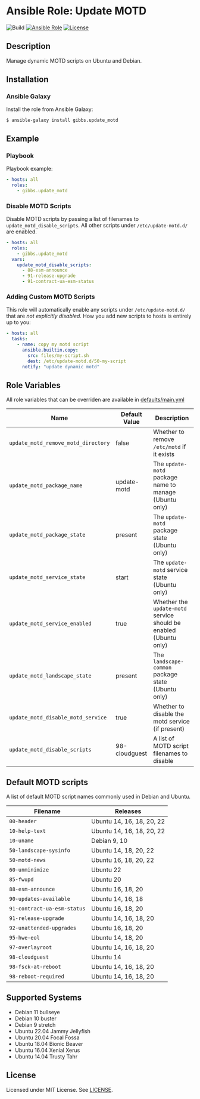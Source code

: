 # Ansible Role: Update MOTD

![Build](https://github.com/gibbs/ansible-role-update-motd/actions/workflows/test.yml/badge.svg)
[![Ansible Role](https://img.shields.io/badge/Ansible%20Role-gibbs.update__motd-blue.svg)](https://galaxy.ansible.com/gibbs/update_motd)
[![License](https://img.shields.io/badge/License-MIT-brightgreen.svg)](https://opensource.org/licenses/MIT)

## Description

Manage dynamic MOTD scripts on Ubuntu and Debian.

## Installation

### Ansible Galaxy

Install the role from Ansible Galaxy:

```shell
$ ansible-galaxy install gibbs.update_motd
```

## Example

### Playbook

Playbook example:

```yaml
- hosts: all
  roles:
    - gibbs.update_motd
```

### Disable MOTD Scripts

Disable MOTD scripts by passing a list of filenames to 
`update_motd_disable_scripts`. All other scripts under `/etc/update-motd.d/` 
are enabled.

```yaml
- hosts: all
  roles:
    - gibbs.update_motd
  vars:
    update_motd_disable_scripts:
      - 88-esm-announce
      - 91-release-upgrade
      - 91-contract-ua-esm-status
```

### Adding Custom MOTD Scripts

This role will automatically enable any scripts under `/etc/update-motd.d/` that
are *not explicitly disabled*. How you add new scripts to hosts is entirely up 
to you:

```yaml
- hosts: all
  tasks:
    - name: copy my motd script
      ansible.builtin.copy:
        src: files/my-script.sh
        dest: /etc/update-motd.d/50-my-script
      notify: "update dynamic motd"
```

## Role Variables

All role variables that can be overriden are available in 
[defaults/main.yml](https://github.com/gibbs/ansible-role-update-motd/blob/master/defaults/main.yml)

| Name           | Default Value | Description                                 |
| -------------- | ------------- | --------------------------------------------|
| `update_motd_remove_motd_directory` | false | Whether to remove `/etc/motd` if it exists |
| `update_motd_package_name` | update-motd | The `update-motd` package name to manage (Ubuntu only) |
| `update_motd_package_state` | present | The `update-motd` package state (Ubuntu only) |
| `update_motd_service_state` | start | The `update-motd` service state (Ubuntu only) |
| `update_motd_service_enabled` | true | Whether the `update-motd` service should be enabled (Ubuntu only) |
| `update_motd_landscape_state` | present | The `landscape-common` package state (Ubuntu only) |
| `update_motd_disable_motd_service` | true | Whether to disable the motd service (if present) |
| `update_motd_disable_scripts` | 98-cloudguest | A list of MOTD script filenames to disable |

## Default MOTD scripts

A list of default MOTD script names commonly used in Debian and Ubuntu.

| Filename                    | Releases |
| --------------------------- | -------- |
| `00-header`                 | Ubuntu 14, 16, 18, 20, 22 |
| `10-help-text`              | Ubuntu 14, 16, 18, 20, 22 |
| `10-uname`                  | Debian 9, 10 |
| `50-landscape-sysinfo`      | Ubuntu 14, 18, 20, 22 |
| `50-motd-news`              | Ubuntu 16, 18, 20, 22 |
| `60-unminimize`             | Ubuntu 22 |
| `85-fwupd`                  | Ubuntu 20 |
| `88-esm-announce`           | Ubuntu 16, 18, 20 |
| `90-updates-available`      | Ubuntu 14, 16, 18 |
| `91-contract-ua-esm-status` | Ubuntu 16, 18, 20 |
| `91-release-upgrade`        | Ubuntu 14, 16, 18, 20 |
| `92-unattended-upgrades`    | Ubuntu 16, 18, 20 |
| `95-hwe-eol`                | Ubuntu 14, 18, 20 |
| `97-overlayroot`            | Ubuntu 14, 16, 18, 20 |
| `98-cloudguest`             | Ubuntu 14 |
| `98-fsck-at-reboot`         | Ubuntu 14, 16, 18, 20 |
| `98-reboot-required`        | Ubuntu 14, 16, 18, 20 |

## Supported Systems

- Debian 11 bullseye
- Debian 10 buster
- Debian 9 stretch
- Ubuntu 22.04 Jammy Jellyfish
- Ubuntu 20.04 Focal Fossa
- Ubuntu 18.04 Bionic Beaver
- Ubuntu 16.04 Xenial Xerus
- Ubuntu 14.04 Trusty Tahr

## License

Licensed under MIT License. See 
[LICENSE](https://github.com/gibbs/ansible-role-update-motd/blob/master/LICENSE).
